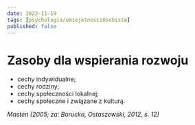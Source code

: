```yaml
---
date: 2022-11-19
tags: [psychologia/umiejetnosciOsobiste]
published: false
---
```

# Zasoby dla wspierania rozwoju

- cechy indywidualne; 
- cechy rodziny; 
- cechy społeczności lokalnej; 
- cechy społeczne i związane z kulturą.

*Masten (2005; za: Borucka, Ostaszewski, 2012, s. 12)*